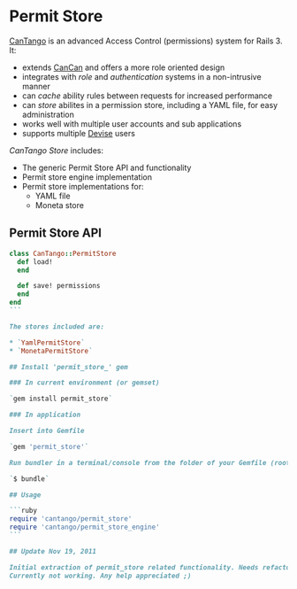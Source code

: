 # Permit Store

[CanTango](https://github.com/kristianmandrup/cantango) is an advanced Access Control (permissions) system for Rails 3. It:

* extends [CanCan](http://github.com/ryanb/cancan) and offers a more role oriented design
* integrates with _role_ and _authentication_ systems in a non-intrusive manner
* can _cache_ ability rules between requests for increased performance
* can _store_ abilites in a permission store, including a YAML file, for easy administration
* works well with multiple user accounts and sub applications
* supports multiple [Devise](https://github.com/plataformatec/devise) users

*CanTango Store* includes:

* The generic Permit Store API and functionality
* Permit store engine implementation
* Permit store implementations for: 
  * YAML file
  * Moneta store

## Permit Store API

````ruby
class CanTango::PermitStore
  def load!
  end

  def save! permissions
  end
end
```

The stores included are:

* `YamlPermitStore`
* `MonetaPermitStore`

## Install 'permit_store_' gem

### In current environment (or gemset)

`gem install permit_store`

### In application

Insert into Gemfile

`gem 'permit_store'`

Run bundler in a terminal/console from the folder of your Gemfile (root folder of app)

`$ bundle`

## Usage

```ruby
require 'cantango/permit_store'
require 'cantango/permit_store_engine'
```

## Update Nov 19, 2011

Initial extraction of permit_store related functionality. Needs refactoring and testing!
Currently not working. Any help appreciated ;)
